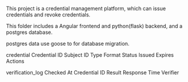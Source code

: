 

This project is a credential management platform, which can issue credentials and revoke credentials.

This folder includes a Angular frontend and python(flask) backend, and a postgres database. 

postgres data use goose to for database migration.

credential
Credential ID	Subject ID	Type	Format	Status	Issued	Expires	Actions

verification_log
Checked At	Credential ID	Result	Response Time	Verifier